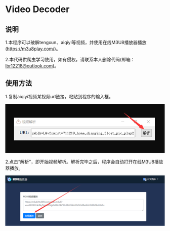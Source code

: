 # Video Decoder

## 说明

1.本程序可以破解tengxun、aiqiyi等视频，并使用在线M3U8播放器播放(https://m3u8play.com/)。

2.本代码供爬虫学习使用，如有侵权，请联系本人删除代码(邮箱：lbr12218@outlook.com)。

## 使用方法

1.复制aiqiyi视频某视频url链接，粘贴到程序的输入框。

![01](picture\01.png)

2.点击“解析”，即开始视频解析。解析完毕之后，程序会自动打开在线M3U8播放器播放。

<img src="picture\02.png" alt="02" style="zoom:80%;" />

